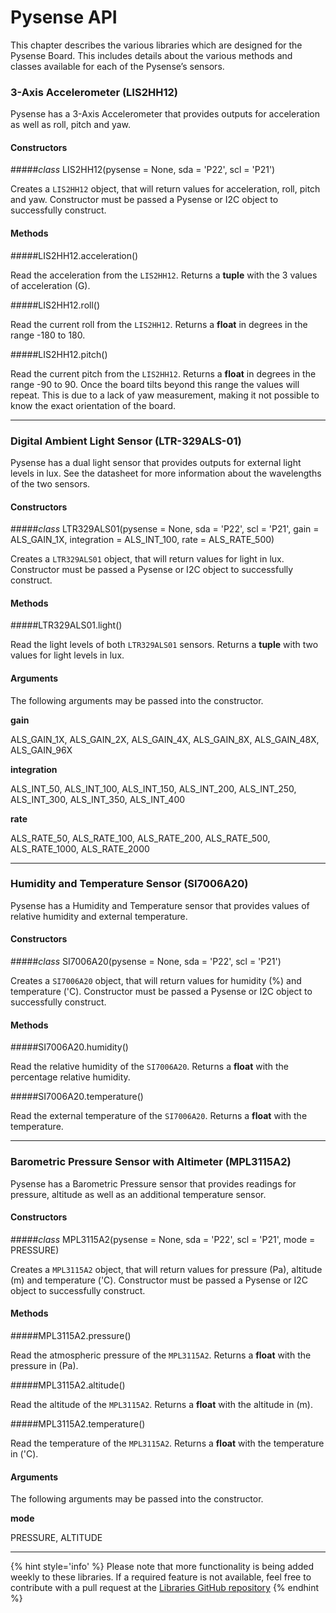 # Pysense API

This chapter describes the various libraries which are designed for the Pysense Board. This includes details about the various methods and classes available for each of the Pysense’s sensors.

### 3-Axis Accelerometer (LIS2HH12)

Pysense has a 3-Axis Accelerometer that provides outputs for acceleration as well as roll, pitch and yaw.

#### Constructors

#####<class><i>class</i> LIS2HH12(pysense = None, sda = 'P22', scl = 'P21')</class>

Creates a `LIS2HH12` object, that will return values for acceleration, roll, pitch and yaw. Constructor must be passed a Pysense or I2C object to successfully construct.

#### Methods
#####<function>LIS2HH12.acceleration()</function>

Read the acceleration from the `LIS2HH12`. Returns a **tuple** with the 3 values of acceleration (G).

#####<function>LIS2HH12.roll()</function>

Read the current roll from the `LIS2HH12`. Returns a **float** in degrees in the range -180 to 180.

#####<function>LIS2HH12.pitch()</function>

Read the current pitch from the `LIS2HH12`. Returns a **float** in degrees in the range -90 to 90. Once the board tilts beyond this range the values will repeat. This is due to a lack of yaw measurement, making it not possible to know the exact orientation of the board.

---

### Digital Ambient Light Sensor (LTR-329ALS-01)

Pysense has a dual light sensor that provides outputs for external light levels in lux. See the datasheet for more information about the wavelengths of the two sensors.

#### Constructors

#####<class><i>class</i> LTR329ALS01(pysense = None, sda = 'P22', scl = 'P21', gain = ALS_GAIN_1X, integration = ALS_INT_100, rate = ALS_RATE_500)</class>

Creates a `LTR329ALS01` object, that will return values for light in lux. Constructor must be passed a Pysense or I2C object to successfully construct.

#### Methods

#####<function>LTR329ALS01.light()</function>

Read the light levels of both `LTR329ALS01` sensors. Returns a **tuple** with two values for light levels in lux.

#### Arguments

The following arguments may be passed into the constructor.

**gain**

<argument>ALS_GAIN_1X</argument>, <argument>ALS_GAIN_2X</argument>, <argument>ALS_GAIN_4X</argument>, <argument>ALS_GAIN_8X</argument>, <argument>ALS_GAIN_48X</argument>, <argument>ALS_GAIN_96X</argument>

**integration**

<argument>ALS_INT_50</argument>, <argument>ALS_INT_100</argument>, <argument>ALS_INT_150</argument>, <argument>ALS_INT_200</argument>, <argument>ALS_INT_250</argument>, <argument>ALS_INT_300</argument>, <argument>ALS_INT_350</argument>, <argument>ALS_INT_400</argument>

**rate**

<argument>ALS_RATE_50</argument>, <argument>ALS_RATE_100</argument>, <argument>ALS_RATE_200</argument>, <argument>ALS_RATE_500</argument>, <argument>ALS_RATE_1000</argument>, <argument>ALS_RATE_2000</argument>

---

### Humidity and Temperature Sensor (SI7006A20)

Pysense has a Humidity and Temperature sensor that provides values of relative humidity and external temperature.

#### Constructors

#####<class><i>class</i> SI7006A20(pysense = None, sda = 'P22', scl = 'P21')</class>

Creates a `SI7006A20` object, that will return values for humidity (%) and temperature ('C). Constructor must be passed a Pysense or I2C object to successfully construct.

#### Methods
#####<function>SI7006A20.humidity()</function>

Read the relative humidity of the `SI7006A20`. Returns a **float** with the percentage relative humidity.

#####<function>SI7006A20.temperature()</function>

Read the external temperature of the `SI7006A20`. Returns a **float** with the temperature.

***

### Barometric Pressure Sensor with Altimeter (MPL3115A2)

Pysense has a Barometric Pressure sensor that provides readings for pressure, altitude as well as an additional temperature sensor.

#### Constructors

#####<class><i>class</i> MPL3115A2(pysense = None, sda = 'P22', scl = 'P21', mode = PRESSURE)</class>

Creates a `MPL3115A2` object, that will return values for pressure (Pa), altitude (m) and temperature ('C). Constructor must be passed a Pysense or I2C object to successfully construct.

#### Methods
#####<function>MPL3115A2.pressure()</function>

Read the atmospheric pressure of the `MPL3115A2`. Returns a **float** with the pressure in (Pa).

#####<function>MPL3115A2.altitude()</function>

Read the altitude of the `MPL3115A2`. Returns a **float** with the altitude in (m).

#####<function>MPL3115A2.temperature()</function>

Read the temperature of the `MPL3115A2`. Returns a **float** with the temperature in ('C).

#### Arguments

The following arguments may be passed into the constructor.

**mode**

<argument>PRESSURE</argument>, <argument>ALTITUDE</argument>

---

{% hint style='info' %}
Please note that more functionality is being added weekly to these libraries. If a required feature is not available, feel free to contribute with a pull request at the [Libraries GitHub repository](https://github.com/pycom/pycom-libraries)
{% endhint %}

